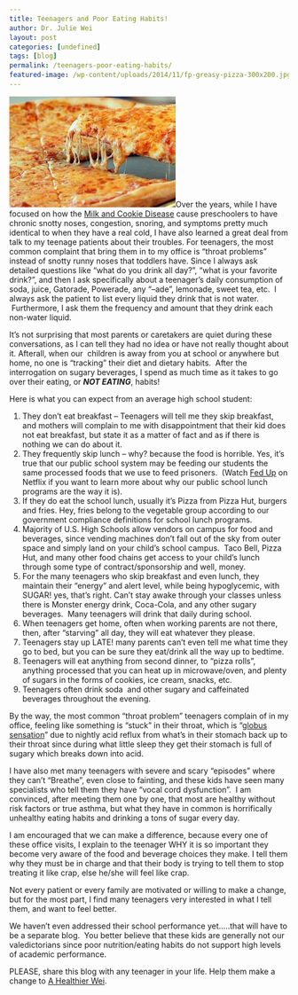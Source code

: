 ```yaml
---
title: Teenagers and Poor Eating Habits!
author: Dr. Julie Wei
layout: post
categories: [undefined]
tags: [blog]
permalink: /teenagers-poor-eating-habits/
featured-image: /wp-content/uploads/2014/11/fp-greasy-pizza-300x200.jpg
---
```

<img class="alignleft size-medium wp-image-1134" src="/wp-content/uploads/2014/11/fp-greasy-pizza-300x200.jpg" alt="Pizza" width="300" height="200" />Over the years, while I have focused on how the [Milk and Cookie Disease][1] cause preschoolers to have chronic snotty noses, congestion, snoring, and symptoms pretty much identical to when they have a real cold, I have also learned a great deal from talk to my teenage patients about their troubles. For teenagers, the most common complaint that bring them in to my office is &#8220;throat problems&#8221; instead of snotty runny noses that toddlers have. Since I always ask detailed questions like &#8220;what do you drink all day?&#8221;, &#8220;what is your favorite drink?&#8221;, and then I ask specifically about a teenager&#8217;s daily consumption of soda, juice, Gatorade, Powerade, any &#8220;&#8211;ade&#8221;, lemonade, sweet tea, etc.  I always ask the patient to list every liquid they drink that is not water.  Furthermore, I ask them the frequency and amount that they drink each non-water liquid.

It&#8217;s not surprising that most parents or caretakers are quiet during these conversations, as I can tell they had no idea or have not really thought about it. Afterall, when our  children is away from you at school or anywhere but home, no one is &#8220;tracking&#8221; their diet and dietary habits.  After the interrogation on sugary beverages, I spend as much time as it takes to go over their eating, or ***NOT EATING***, habits!

Here is what you can expect from an average high school student:

  1. They don&#8217;t eat breakfast &#8211; Teenagers will tell me they skip breakfast, and mothers will complain to me with disappointment that their kid does not eat breakfast, but state it as a matter of fact and as if there is nothing we can do about it.
  2. They frequently skip lunch &#8211; why? because the food is horrible. Yes, it&#8217;s true that our public school system may be feeding our students the same processed foods that we use to feed prisoners.  (Watch [Fed Up][2] on Netflix if you want to learn more about why our public school lunch programs are the way it is).
  3. If they do eat the school lunch, usually it&#8217;s Pizza from Pizza Hut, burgers and fries. Hey, fries belong to the vegetable group according to our government compliance definitions for school lunch programs.
  4. Majority of U.S. High Schools allow vendors on campus for food and beverages, since vending machines don&#8217;t fall out of the sky from outer space and simply land on your child&#8217;s school campus.  Taco Bell, Pizza Hut, and many other food chains get access to your child&#8217;s lunch through some type of contract/sponsorship and well, money.
  5. For the many teenagers who skip breakfast and even lunch, they maintain their &#8220;energy&#8221; and alert level, while being hypoglycemic, with SUGAR! yes, that&#8217;s right. Can&#8217;t stay awake through your classes unless there is Monster energy drink, Coca-Cola, and any other sugary beverages.  Many teenagers will drink that daily during school.
  6. When teenagers get home, often when working parents are not there, then, after &#8220;starving&#8221; all day, they will eat whatever they please.
  7. Teenagers stay up LATE! many parents can&#8217;t even tell me what time they go to bed, but you can be sure they eat/drink all the way up to bedtime.
  8. Teenagers will eat anything from second dinner, to &#8220;pizza rolls&#8221;, anything processed that you can heat up in microwave/oven, and plenty of sugars in the forms of cookies, ice cream, snacks, etc.
  9. Teenagers often drink soda  and other sugary and caffeinated beverages throughout the evening.

By the way, the most common &#8220;throat problem&#8221; teenagers complain of in my office, feeling like something is &#8220;stuck&#8221; in their throat, which is &#8220;[globus sensation][3]&#8221; due to nightly acid reflux from what&#8217;s in their stomach back up to their throat since during what little sleep they get their stomach is full of sugary which breaks down into acid.

I have also met many teenagers with severe and scary &#8220;episodes&#8221; where they can&#8217;t &#8220;Breathe&#8221;, even close to fainting, and these kids have seen many specialists who tell them they have &#8220;vocal cord dysfunction&#8221;.  I am convinced, after meeting them one by one, that most are healthy without risk factors or true asthma, but what they have in common is horrifically unhealthy eating habits and drinking a tons of sugar every day.

I am encouraged that we can make a difference, because every one of these office visits, I explain to the teenager WHY it is so important they become very aware of the food and beverage choices they make. I tell them why they must be in charge and that their body is trying to tell them to stop treating it like crap, else he/she will feel like crap.

Not every patient or every family are motivated or willing to make a change, but for the most part, I find many teenagers very interested in what I tell them, and want to feel better.

We haven&#8217;t even addressed their school performance yet&#8230;..that will have to be a separate blog.  You better believe that these kids are generally not our valedictorians since poor nutrition/eating habits do not support high levels of academic performance.

PLEASE, share this blog with any teenager in your life. Help them make a change to [A Healthier Wei][4].


 [1]: milk-cookie-disease/ "The “Milk and Cookie Disease”"
 [2]: http://fedupmovie.com/#/page/home
 [3]: http://en.wikipedia.org/wiki/Globus_pharyngis
 [4]: the-book/ "A Healthier Wei"
 [5]: the-book
